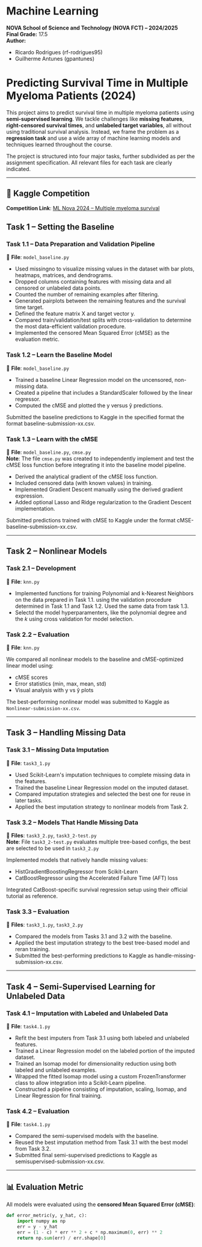 # Machine Learning
**NOVA School of Science and Technology (NOVA FCT) – 2024/2025**  
**Final Grade:** 17.5   
**Author:** 
  - Ricardo Rodrigues (rf-rodrigues95)
  - Guilherme Antunes (gpantunes)

# Predicting Survival Time in Multiple Myeloma Patients (2024)

This project aims to predict survival time in multiple myeloma patients using **semi-supervised learning**. We tackle challenges like **missing features**, **right-censored survival times**, and **unlabeled target variables**, all without using traditional survival analysis. Instead, we frame the problem as a **regression task** and use a wide array of machine learning models and techniques learned throughout the course.

The project is structured into four major tasks, further subdivided as per the assignment specification. All relevant files for each task are clearly indicated.

---

## 📂 Kaggle Competition

**Competition Link**: [ML Nova 2024 – Multiple myeloma survival](https://www.kaggle.com/competitions/machine-learning-nova-multiple-myeloma-survival)

## Task 1 – Setting the Baseline  
### Task 1.1 – Data Preparation and Validation Pipeline  
📄 **File**: `model_baseline.py`

- Used missingno to visualize missing values in the dataset with bar plots, heatmaps, matrices, and dendrograms.
- Dropped columns containing features with missing data and all censored or unlabeled data points.
- Counted the number of remaining examples after filtering.
- Generated pairplots between the remaining features and the survival time target.
- Defined the feature matrix X and target vector y.
- Compared train/validation/test splits with cross-validation to determine the most data-efficient validation procedure.
- Implemented the censored Mean Squared Error (cMSE) as the evaluation metric.

### Task 1.2 – Learn the Baseline Model  
📄 **File**: `model_baseline.py`

- Trained a baseline Linear Regression model on the uncensored, non-missing data.
- Created a pipeline that includes a StandardScaler followed by the linear regressor.
- Computed the cMSE and plotted the y versus ŷ predictions.

Submitted the baseline predictions to Kaggle in the specified format the format baseline-submission-xx.csv.  

### Task 1.3 – Learn with the cMSE  
📄 **File**: `model_baseline.py`, `cmse.py`     
**Note**: The file `cmse.py` was created to independently implement and test the cMSE loss function before integrating it into the baseline model pipeline.

- Derived the analytical gradient of the cMSE loss function.
- Included censored data (with known values) in training.
- Implemented Gradient Descent manually using the derived gradient expression.
- Added optional Lasso and Ridge regularization to the Gradient Descent implementation.

Submitted predictions trained with cMSE to Kaggle under the format cMSE-baseline-submission-xx.csv.

---

## Task 2 – Nonlinear Models  
### Task 2.1 – Development  
📄 **File**: `knn.py`

- Implemented functions for training Polynomial and k-Nearest Neighbors on the data prepared in Task 1.1. using the validation procedure determined in Task 1.1 and Task 1.2. Used the same data from task 1.3.
- Selectd the model hyperparamenters, like the polynomial degree and the $k$ using cross validation for model selection.  

### Task 2.2 – Evaluation  
📄 **File**: `knn.py`

We compared all nonlinear models to the baseline and cMSE-optimized linear model using:
- cMSE scores
- Error statistics (min, max, mean, std)
- Visual analysis with y vs ŷ plots

The best-performing nonlinear model was submitted to Kaggle as `Nonlinear-submission-xx.csv`.

---

## Task 3 – Handling Missing Data
### Task 3.1 – Missing Data Imputation  
📄 **File**: `task3_1.py`

- Used Scikit-Learn's imputation techniques to complete missing data in the features.
- Trained the baseline Linear Regression model on the imputed dataset.
- Compared imputation strategies and selected the best one for reuse in later tasks.
- Applied the best imputation strategy to nonlinear models from Task 2.  

### Task 3.2 – Models That Handle Missing Data  
📄 **Files**: `task3_2.py`, `task3_2-test.py`  
**Note**: File `task3_2-test.py` evaluates multiple tree-based configs, the best are selected to be used in `task3_2.py`

Implemented models that natively handle missing values:
- HistGradientBoostingRegressor from Scikit-Learn
- CatBoostRegressor using the Accelerated Failure Time (AFT) loss
 
Integrated CatBoost-specific survival regression setup using their official tutorial as reference.  

### Task 3.3 – Evaluation  
📄 **Files**: `task3_1.py`, `task3_2.py`

- Compared the models from Tasks 3.1 and 3.2 with the baseline.
- Applied the best imputation strategy to the best tree-based model and reran training.
- Submitted the best-performing predictions to Kaggle as handle-missing-submission-xx.csv.
    
---

## Task 4 – Semi-Supervised Learning for Unlabeled Data
### Task 4.1 – Imputation with Labeled and Unlabeled Data  
📄 **File**: `task4.1.py`

- Refit the best imputers from Task 3.1 using both labeled and unlabeled features.
- Trained a Linear Regression model on the labeled portion of the imputed dataset.
- Trained an Isomap model for dimensionality reduction using both labeled and unlabeled examples.
- Wrapped the fitted Isomap model using a custom FrozenTransformer class to allow integration into a Scikit-Learn pipeline.
- Constructed a pipeline consisting of imputation, scaling, Isomap, and Linear Regression for final training.  

### Task 4.2 – Evaluation  
📄 **File**: `task4.1.py`

- Compared the semi-supervised models with the baseline.
- Reused the best imputation method from Task 3.1 with the best model from Task 3.2.
- Submitted final semi-supervised predictions to Kaggle as semisupervised-submission-xx.csv.

---

## 📊 Evaluation Metric

All models were evaluated using the **censored Mean Squared Error (cMSE)**:

```python
def error_metric(y, y_hat, c):
    import numpy as np
    err = y - y_hat
    err = (1 - c) * err ** 2 + c * np.maximum(0, err) ** 2
    return np.sum(err) / err.shape[0]

